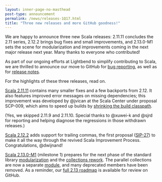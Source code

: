 ```yaml
---
layout: inner-page-no-masthead
post-type: announcement
permalink: /news/releases-1Q17.html
title: "Three new releases and more GitHub goodness!"
---
```


We are happy to announce three new Scala releases: 2.11.11 concludes the 2.11 series, 2.12.2 brings bug fixes and small improvements, and 2.13.0-M1 sets the scene for modularization and improvements coming in the next major release next year. Many thanks to everyone who contributed!

As part of our ongoing efforts at Lightbend to simplify contributing to Scala, we are thrilled to announce our move to GitHub for [bug reporting](https://github.com/scala/bug), as well as for [release notes](https://github.com/scala/scala/releases).

For the highlights of these three releases, read on.

<!-- break -->

[Scala 2.11.11](https://github.com/scala/scala/releases/tag/v2.11.11) contains many smaller fixes and a few backports from 2.12. It also features improved error messages on missing dependencies; this improvement was developed by @jvican at the Scala Center under proposal SCP-009, which aims to speed up builds by [shrinking the build classpath](https://github.com/scalacenter/classpath-shrinker).

(Yes, we skipped 2.11.9 and 2.11.10. Special thanks to @xuwei-k and @sjrd for reporting and helping diagnose the regressions in those withdrawn releases.)

[Scala 2.12.2](https://github.com/scala/scala/releases/tag/v2.12.2) adds support for trailing commas, the first proposal ([SIP-27](http://docs.scala-lang.org/sips/completed/trailing-commas.html)) to make it all the way through the revived Scala Improvement Process. Congratulations, @dwijnand!

[Scala 2.13.0-M1](https://github.com/scala/scala/releases/tag/v2.13.0-M1) (milestone 1) prepares for the next phase of the standard library [modularization](https://github.com/scala/scala-dev/issues/323) and the [collections rework](https://github.com/scala/collection-strawman). The parallel collections are now a separate [module](https://github.com/scala/scala-parallel-collections), and many deprecated members have been removed. As a reminder, our [full 2.13 roadmap](https://github.com/scala/scala-dev/issues/324) is available for review on GitHub.
